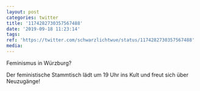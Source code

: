 ```yaml
---
layout: post
categories: twitter
title: '1174282730357567488'
date: '2019-09-18 11:23:14'
tags: 
ref: 'https://twitter.com/schwarzlichtwue/status/1174282730357567488'
media:
---
```

Feminismus in Würzburg?

Der feministische Stammtisch lädt um 19 Uhr ins Kult und freut sich über Neuzugänge!